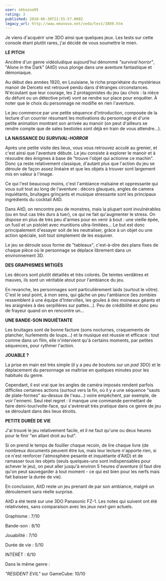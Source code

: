 ```yaml
---
user: okkazoo95
rating: 3
published: 2010-06-30T21:55:57.000Z
legacy_url: http://www.emunova.net/veda/test/3889.htm
---
```

Je viens d'acquérir une 3DO ainsi que quelques jeux. Les tests sur cette console étant plutôt rares, j'ai décidé de vous soumettre le mien.  

  

**LE PITCH**  

  

Ancêtre d'un genre vidéoludique aujourd'hui dénommé _"survival horror"_, "Alone in the Dark" (AitD) vous plonge dans une aventure fantastique et démoniaque.  

  

Au début des années 1920, en Louisiane, le riche propriétaire du mystérieux manoir de Derceto est retrouvé pendu dans d'étranges circonstances. N'écoutant que leur courage, les 2 protagonistes du jeu (au choix : la nièce du défunt ou un détective privé) vont se rendre sur place pour enquêter. À noter que le choix du personnage ne modifie en rien l'aventure.  

  

Le jeu commence par une petite séquence d'introduction, composée de la lecture d'un courrier résumant les motivations du personnage et d'une petite animation montrant son arrivée au manoir (on peut d'ailleurs se rendre compte que de sales bestioles sont déjà en train de vous attendre...).  

  

**LA NAISSANCE DU _SURVIVAL-HORROR_**  

  

Après une petite visite des lieux, vous vous retrouvez acculé au grenier, et c'est ainsi que l'aventure débute. Le jeu consiste à explorer le manoir et à résoudre des énigmes à base de "trouve l'objet qui actionne ce machin". Donc ça reste relativement classique, d'autant plus que l'action du jeu se déroule de façon assez linéaire et que les objets à trouver sont largement mis en valeur à l'image.  

  

Ce qui l'est beaucoup moins, c'est l'ambiance malsaine et oppressante qui vous suit tout au long de l'aventure : décors glauques, angles de camera inquiétants, bruitages grinçants et musique stressante sont les principaux ingrédients du cocktail AitD.  

  

Dans AitD, on rencontre peu de monstres, mais la plupart sont invulnérables (ou en tout cas très durs à tuer), ce qui ne fait qu'augmenter le stress. On dispose en plus de très peu d'armes pour en venir à bout : une vieille épée, un fusil et un pistolet avec munitions ultra-limitées... Le but est donc principalement d'essayer soit de les neutraliser, grâce à un objet ou une action spéciale, soit tout simplement de les esquiver.  

  

Le jeu se déroule sous forme de "tableaux", c'est-à-dire des plans fixes de chaque pièce où le personnage se déplace librement dans un environnement 3D.  

  

**DES GRAPHISMES MITIGÉS**  

  

Les décors sont plutôt détaillés et très colorés. De teintes verdâtres et mauves, ils sont un véritable atout pour l'ambiance du jeu.  

  

En revanche, les personnages sont particulièrement laids (surtout le vôtre). C'est le seul point, à mon sens, qui gâche un peu l'ambiance (les zombies ressemblent à une équipe d'Intervilles, les goules à des moineaux géants et les araignées à des serpillères sur pattes...). Peu de crédibilité et donc peu de frayeur quand on en rencontre un...  

  

**UNE BANDE-SON INQUIÉTANTE**  

  

Les bruitages sont de bonne facture (sons nocturnes, craquements de plancher, hurlements de loups...) et la musique est réussie et efficace : tout comme dans un film, elle n'intervient qu'à certains moments, par petites séquences, pour rythmer l'action.  

  

**JOUABLE ?**  

  

La prise en main est très simple (il y a peu de boutons sur un _pad_ 3DO) et le déplacement du personnage se maîtrise en quelques minutes pour les habitués du genre.  

  

Cependant, il est vrai que les angles de caméra imposés rendent parfois difficiles certaines actions (surtout vers la fin, où il y a une séquence "sauts de plate-formes" au-dessus de l'eau...) voire empêchent, par exemple, de voir l'ennemi. Seul réel regret : il manque une commande permettant de faire demi-tour/volte-face, qui s'avèrerait très pratique dans ce genre de jeu se déroulant dans des lieux étroits.  

  

**PETITE DURÉE DE VIE**  

  

J'ai trouvé le jeu relativement facile, et il ne faut qu'une ou deux heures pour le finir "en allant droit au but".  

  

Si on prend le temps de fouiller chaque recoin, de lire chaque livre (de nombreux documents peuvent être lus, mais leur lecture n'apporte rien, si ce n'est renforcer l'atmosphère pesante et inquiétante d'AitD) et de ramasser tous les objets (seuls quelques-uns sont indispensables pour achever le jeu), on peut aller jusqu'à environ 5 heures d'aventure (il faut dire qu'on peut sauvegarder à tout moment - ce qui est bien pour les nerfs mais fait baisser la durée de vie).  

  

En conclusion, AitD reste un jeu prenant de par son ambiance, malgré un déroulement sans réelle surprise.  

  

AitD a été testé sur une 3DO Panasonic FZ-1\. Les notes qui suivent ont été relativisées, sans comparaison avec les jeux _next-gen_ actuels.  

  

Graphisme : 7/10  

Bande-son : 8/10  

Jouabilité : 7/10  

Durée de vie : 5/10  

  

INTÉRÊT : 6/10  

  

Dans le même genre :  

_"RESIDENT EVIL"_ sur GameCube: 10/10